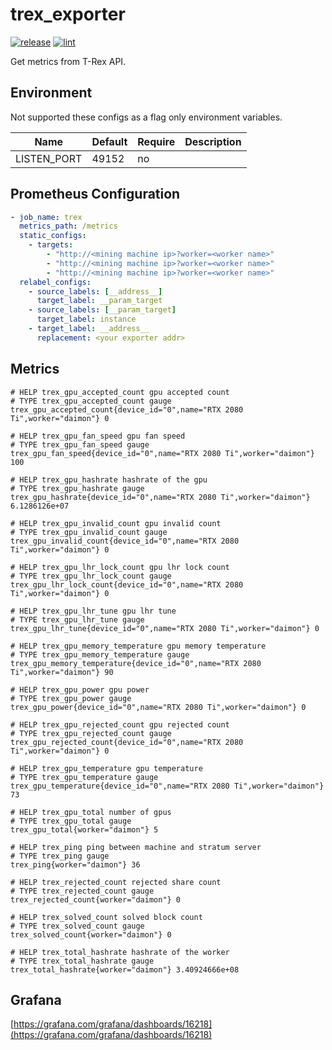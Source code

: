 trex_exporter
=============

[![release](https://github.com/rluisr/trex_exporter/actions/workflows/release.yml/badge.svg)](https://github.com/rluisr/trex_exporter/actions/workflows/release.yml)
[![lint](https://github.com/rluisr/trex_exporter/actions/workflows/lint.yml/badge.svg?branch=master)](https://github.com/rluisr/trex_exporter/actions/workflows/lint.yml)

Get metrics from T-Rex API.

Environment
-----------

Not supported these configs as a flag only environment variables.

Name                        | Default | Require | Description
----------------------------|---------|---------| ----------
LISTEN_PORT                 | 49152   | no      |

Prometheus Configuration
------------------------

```yaml
- job_name: trex
  metrics_path: /metrics
  static_configs:
    - targets:
        - "http://<mining machine ip>?worker=<worker name>"
        - "http://<mining machine ip>?worker=<worker name>"
        - "http://<mining machine ip>?worker=<worker name>"
  relabel_configs:
    - source_labels: [__address__]
      target_label: __param_target
    - source_labels: [__param_target]
      target_label: instance
    - target_label: __address__
      replacement: <your exporter addr>
```

Metrics
-------

```
# HELP trex_gpu_accepted_count gpu accepted count
# TYPE trex_gpu_accepted_count gauge
trex_gpu_accepted_count{device_id="0",name="RTX 2080 Ti",worker="daimon"} 0

# HELP trex_gpu_fan_speed gpu fan speed
# TYPE trex_gpu_fan_speed gauge
trex_gpu_fan_speed{device_id="0",name="RTX 2080 Ti",worker="daimon"} 100

# HELP trex_gpu_hashrate hashrate of the gpu
# TYPE trex_gpu_hashrate gauge
trex_gpu_hashrate{device_id="0",name="RTX 2080 Ti",worker="daimon"} 6.1286126e+07

# HELP trex_gpu_invalid_count gpu invalid count
# TYPE trex_gpu_invalid_count gauge
trex_gpu_invalid_count{device_id="0",name="RTX 2080 Ti",worker="daimon"} 0

# HELP trex_gpu_lhr_lock_count gpu lhr lock count
# TYPE trex_gpu_lhr_lock_count gauge
trex_gpu_lhr_lock_count{device_id="0",name="RTX 2080 Ti",worker="daimon"} 0

# HELP trex_gpu_lhr_tune gpu lhr tune
# TYPE trex_gpu_lhr_tune gauge
trex_gpu_lhr_tune{device_id="0",name="RTX 2080 Ti",worker="daimon"} 0

# HELP trex_gpu_memory_temperature gpu memory temperature
# TYPE trex_gpu_memory_temperature gauge
trex_gpu_memory_temperature{device_id="0",name="RTX 2080 Ti",worker="daimon"} 90

# HELP trex_gpu_power gpu power
# TYPE trex_gpu_power gauge
trex_gpu_power{device_id="0",name="RTX 2080 Ti",worker="daimon"} 0

# HELP trex_gpu_rejected_count gpu rejected count
# TYPE trex_gpu_rejected_count gauge
trex_gpu_rejected_count{device_id="0",name="RTX 2080 Ti",worker="daimon"} 0

# HELP trex_gpu_temperature gpu temperature
# TYPE trex_gpu_temperature gauge
trex_gpu_temperature{device_id="0",name="RTX 2080 Ti",worker="daimon"} 73

# HELP trex_gpu_total number of gpus
# TYPE trex_gpu_total gauge
trex_gpu_total{worker="daimon"} 5

# HELP trex_ping ping between machine and stratum server
# TYPE trex_ping gauge
trex_ping{worker="daimon"} 36

# HELP trex_rejected_count rejected share count
# TYPE trex_rejected_count gauge
trex_rejected_count{worker="daimon"} 0

# HELP trex_solved_count solved block count
# TYPE trex_solved_count gauge
trex_solved_count{worker="daimon"} 0

# HELP trex_total_hashrate hashrate of the worker
# TYPE trex_total_hashrate gauge
trex_total_hashrate{worker="daimon"} 3.40924666e+08
```

Grafana
-------

[https://grafana.com/grafana/dashboards/16218](https://grafana.com/grafana/dashboards/16218)
